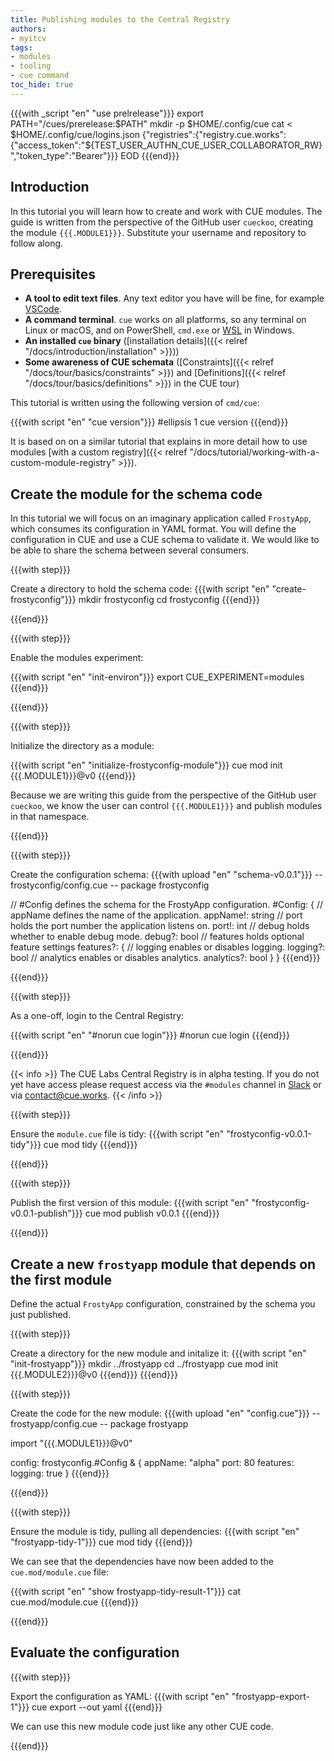 ```yaml
---
title: Publishing modules to the Central Registry
authors:
- myitcv
tags:
- modules
- tooling
- cue command
toc_hide: true
---
```


{{{with _script "en" "use prelrelease"}}}
export PATH="/cues/prerelease:$PATH"
mkdir -p $HOME/.config/cue
cat <<EOD > $HOME/.config/cue/logins.json
{"registries":{"registry.cue.works":{"access_token":"${TEST_USER_AUTHN_CUE_USER_COLLABORATOR_RW}","token_type":"Bearer"}}}
EOD
{{{end}}}

## Introduction

In this tutorial you will learn how to create and work with CUE modules. The
guide is written from the perspective of the GitHub user `cueckoo`, creating the
module `{{{.MODULE1}}}`. Substitute your username and repository to follow
along.

## Prerequisites

- **A tool to edit text files**. Any text editor you have will be fine, for
  example [VSCode](https://code.visualstudio.com/).
- **A command terminal**. `cue` works on all platforms, so any terminal on Linux
  or macOS, and on PowerShell, `cmd.exe` or
  [WSL](https://learn.microsoft.com/en-us/windows/wsl/install) in Windows.
- **An installed `cue` binary**
  ([installation details]({{< relref "/docs/introduction/installation" >}}))
- **Some awareness of CUE schemata**
  ([Constraints]({{< relref "/docs/tour/basics/constraints" >}}) and
   [Definitions]({{< relref "/docs/tour/basics/definitions" >}}) in the CUE tour)

This tutorial is written using the following version of `cmd/cue`:

{{{with script "en" "cue version"}}}
#ellipsis 1
cue version
{{{end}}}

It is based on on a similar tutorial that explains in more detail how to use
modules [with a custom registry]({{< relref
"/docs/tutorial/working-with-a-custom-module-registry" >}}).

## Create the module for the schema code

In this tutorial we will focus on an imaginary application called `FrostyApp`,
which consumes its configuration in YAML format.
You will define the configuration in CUE and use a CUE schema to validate it.
We would like to be able to share the schema between several consumers.

{{{with step}}}

Create a directory to hold the schema code:
{{{with script "en" "create-frostyconfig"}}}
mkdir frostyconfig
cd frostyconfig
{{{end}}}

{{{end}}}

{{{with step}}}

Enable the modules experiment:

{{{with script "en" "init-environ"}}}
export CUE_EXPERIMENT=modules
{{{end}}}

{{{end}}}

{{{with step}}}

Initialize the directory as a module:

{{{with script "en" "initialize-frostyconfig-module"}}}
cue mod init {{{.MODULE1}}}@v0
{{{end}}}

Because we are writing this guide from the perspective of the GitHub user
`cueckoo`, we know the user can control `{{{.MODULE1}}}` and publish modules in
that namespace.

{{{end}}}

{{{with step}}}

Create the configuration schema:
{{{with upload "en" "schema-v0.0.1"}}}
-- frostyconfig/config.cue --
package frostyconfig

// #Config defines the schema for the FrostyApp configuration.
#Config: {
	// appName defines the name of the application.
	appName!: string
	// port holds the port number the application listens on.
	port!: int
	// debug holds whether to enable debug mode.
	debug?: bool
	// features holds optional feature settings
	features?: {
		// logging enables or disables logging.
		logging?: bool
		// analytics enables or disables analytics.
		analytics?: bool
	}
}
{{{end}}}

{{{end}}}

{{{with step}}}

As a one-off, login to the Central Registry:

{{{with script "en" "#norun cue login"}}}
#norun
cue login
{{{end}}}

{{{end}}}

{{< info >}}
The CUE Labs Central Registry is in alpha testing. If you do not yet have access
please request access via the `#modules` channel in
[Slack](https://join.slack.com/t/cuelang/shared_invite/enQtNzQwODc3NzYzNTA0LTAxNWQwZGU2YWFiOWFiOWQ4MjVjNGQ2ZTNlMmIxODc4MDVjMDg5YmIyOTMyMjQ2MTkzMTU5ZjA1OGE0OGE1NmE)
or via [contact@cue.works](mailto:contact@cue.works).
{{< /info >}}


{{{with step}}}

Ensure the `module.cue` file is tidy:
{{{with script "en" "frostyconfig-v0.0.1-tidy"}}}
cue mod tidy
{{{end}}}

{{{end}}}

{{{with step}}}

Publish the first version of this module:
{{{with script "en" "frostyconfig-v0.0.1-publish"}}}
cue mod publish v0.0.1
{{{end}}}

{{{end}}}

## Create a new `frostyapp` module that depends on the first module

Define the actual `FrostyApp` configuration, constrained by the schema you just
published.

{{{with step}}}

Create a directory for the new module and initalize it:
{{{with script "en" "init-frostyapp"}}}
mkdir ../frostyapp
cd    ../frostyapp
cue mod init {{{.MODULE2}}}@v0
{{{end}}}
{{{end}}}

{{{with step}}}

Create the code for the new module:
{{{with upload "en" "config.cue"}}}
-- frostyapp/config.cue --
package frostyapp

import "{{{.MODULE1}}}@v0"

config: frostyconfig.#Config & {
	appName: "alpha"
	port:    80
	features: logging: true
}
{{{end}}}

{{{end}}}

{{{with step}}}

Ensure the module is tidy, pulling all dependencies:
{{{with script "en" "frostyapp-tidy-1"}}}
cue mod tidy
{{{end}}}

We can see that the dependencies have now been added to the
`cue.mod/module.cue` file:

{{{with script "en" "show frostyapp-tidy-result-1"}}}
cat cue.mod/module.cue
{{{end}}}

{{{end}}}

## Evaluate the configuration

{{{with step}}}

Export the configuration as YAML:
{{{with script "en" "frostyapp-export-1"}}}
cue export --out yaml
{{{end}}}

We can use this new module code just like any other CUE code.

{{{end}}}

